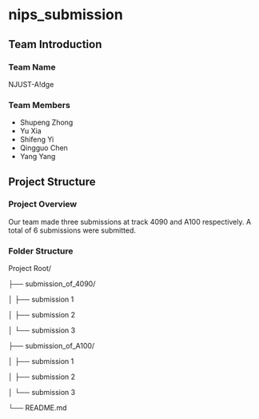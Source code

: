 # nips_submission

## Team Introduction

### Team Name

NJUST-A!dge

### Team Members

- Shupeng Zhong
- Yu Xia
- Shifeng Yi
- Qingguo Chen
- Yang Yang

## Project Structure

### Project Overview

Our team made three submissions at track 4090 and A100 respectively. A total of 6 submissions were submitted.

### Folder Structure

Project Root/

├── submission_of_4090/

│ ├── submission 1

│ ├── submission 2

│ └── submission 3

├── submission_of_A100/

│ ├── submission 1

│ ├── submission 2

│ └── submission 3

└── README.md


